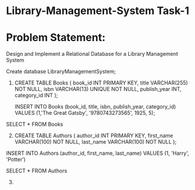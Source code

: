 # Library-Management-System Task-1
# Problem Statement:
Design and Implement a Relational Database for a Library Management System

Create database LibraryManagementSystem;

1. CREATE TABLE Books (
    book_id INT PRIMARY KEY,
    title VARCHAR(255) NOT NULL,
    isbn VARCHAR(13) UNIQUE NOT NULL,
    publish_year INT,
    category_id INT
    );
    
    INSERT INTO Books (book_id, title, isbn, publish_year, category_id)
    VALUES (1,'The Great Gatsby', '9780743273565', 1925, 5);

SELECT * FROM Books

2. CREATE TABLE Authors (
    author_id INT PRIMARY KEY,
    first_name VARCHAR(100) NOT NULL,
    last_name VARCHAR(100) NOT NULL
);

INSERT INTO Authors (author_id, first_name, last_name)
VALUES (1, 'Harry', 'Potter')

SELECT * FROM Authors

3. 



